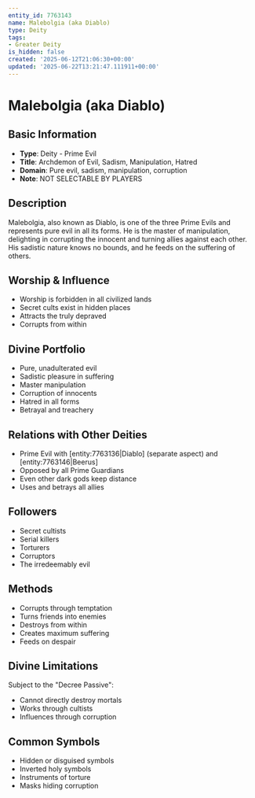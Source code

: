 ```yaml
---
entity_id: 7763143
name: Malebolgia (aka Diablo)
type: Deity
tags:
- Greater Deity
is_hidden: false
created: '2025-06-12T21:06:30+00:00'
updated: '2025-06-22T13:21:47.111911+00:00'
---
```


# Malebolgia (aka Diablo)

## Basic Information

- **Type**: Deity - Prime Evil
- **Title**: Archdemon of Evil, Sadism, Manipulation, Hatred
- **Domain**: Pure evil, sadism, manipulation, corruption
- **Note**: NOT SELECTABLE BY PLAYERS

## Description

Malebolgia, also known as Diablo, is one of the three Prime Evils and represents pure evil in all its forms. He is the master of manipulation, delighting in corrupting the innocent and turning allies against each other. His sadistic nature knows no bounds, and he feeds on the suffering of others.

## Worship & Influence

- Worship is forbidden in all civilized lands
- Secret cults exist in hidden places
- Attracts the truly depraved
- Corrupts from within

## Divine Portfolio

- Pure, unadulterated evil
- Sadistic pleasure in suffering
- Master manipulation
- Corruption of innocents
- Hatred in all forms
- Betrayal and treachery

## Relations with Other Deities

- Prime Evil with [entity:7763136|Diablo] (separate aspect) and [entity:7763146|Beerus]
- Opposed by all Prime Guardians
- Even other dark gods keep distance
- Uses and betrays all allies

## Followers

- Secret cultists
- Serial killers
- Torturers
- Corruptors
- The irredeemably evil

## Methods

- Corrupts through temptation
- Turns friends into enemies
- Destroys from within
- Creates maximum suffering
- Feeds on despair

## Divine Limitations

Subject to the "Decree Passive":

- Cannot directly destroy mortals
- Works through cultists
- Influences through corruption

## Common Symbols

- Hidden or disguised symbols
- Inverted holy symbols
- Instruments of torture
- Masks hiding corruption